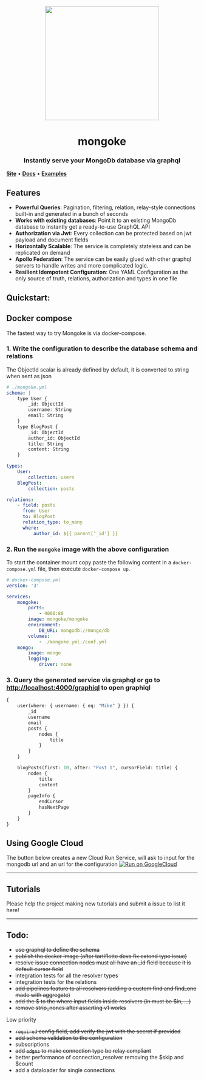 <p align="center">
  <img width="300" src="https://github.com/remorses/mongoke/blob/master/.github/logo.jpg?raw=true">
</p>
<h1 align="center">mongoke</h1>
<h3 align="center">Instantly serve your MongoDb database via graphql</h3>

[**Site**](https://remorses.github.io/mongoke/) • [**Docs**](https://remorses.github.io/mongoke/docs) • [**Examples**](https://github.com/remorses/mongoke-examples)

## Features

-   **Powerful Queries**: Pagination, filtering, relation, relay-style connections built-in and generated in a bunch of seconds
-   **Works with existing databases**: Point it to an existing MongoDb database to instantly get a ready-to-use GraphQL API
-   **Authorization via Jwt**: Every collection can be protected based on jwt payload and document fields
-   **Horizontally Scalable**: The service is completely stateless and can be replicated on demand
-   **Apollo Federation**: The service can be easily glued with other graphql servers to handle writes and more complicated logic.
-   **Resilient Idempotent Configuration**: One YAML Configuration as the only source of truth, relations, authorization and types in one file

## Quickstart:

## Docker compose

The fastest way to try Mongoke is via docker-compose.

### 1. Write the configuration to describe the database schema and relations

The ObjectId scalar is already defined by default, it is converted to string when sent as json

```yml
# ./mongoke.yml
schema: |
    type User {
        _id: ObjectId
        username: String
        email: String
    }
    type BlogPost {
        _id: ObjectId
        author_id: ObjectId
        title: String
        content: String
    }

types:
    User:
        collection: users
    BlogPost:
        collection: posts

relations:
    - field: posts
      from: User
      to: BlogPost
      relation_type: to_many
      where:
          author_id: ${{ parent['_id'] }}
```

### 2. Run the `mongoke` image with the above configuration

To start the container mount copy paste the following content in a `docker-compose.yml` file, then execute `docker-compose up`.

```yml
# docker-compose.yml
version: '3'

services:
    mongoke:
        ports:
            - 4000:80
        image: mongoke/mongoke
        environment:
            DB_URL: mongodb://mongo/db
        volumes:
            - ./mongoke.yml:/conf.yml
    mongo:
        image: mongo
        logging:
            driver: none
```

### 3. Query the generated service via graphql or go to [http://localhost:4000/graphiql](http://localhost:4000/graphiql) to open graphiql

```graphql
{
    user(where: { username: { eq: "Mike" } }) {
        _id
        username
        email
        posts {
            nodes {
                title
            }
        }
    }

    blogPosts(first: 10, after: "Post 1", cursorField: title) {
        nodes {
            title
            content
        }
        pageInfo {
            endCursor
            hasNextPage
        }
    }
}
```

## Using Google Cloud

The button below creates a new Cloud Run Service, will ask to input for the mongodb url and an url for the configuration
[![Run on GoogleCloud](https://deploy.cloud.run/button.svg)](https://deploy.cloud.run/?git_repo=https://github.com/remorses/mongoke.git)

---

## Tutorials

Please help the project making new tutorials and submit a issue to list it here!

---

## Todo:

-   ~~use graphql to define the schema~~
-   ~~publish the docker image (after tartiflette devs fix extend type issue)~~
-   ~~resolve issue connection nodes must all have an \_id field because it is default cursor field~~
-   integration tests for all the resolver types
-   integration tests for the relations
-   ~~add pipelines feature to all resolvers (adding a custom find and find_one made with aggregate)~~
-   ~~add the $ to the where input fields inside resolvers (in must be $in, ...)~~
-   ~~remove strip_nones after asserting v1 works~~

Low priority

-   ~~`required` config field, add verify the jwt with the secret if provided~~
-   ~~add schema validation to the configuration~~
-   subscriptions
-   ~~add `edges` to make connection type be relay compliant~~
-   better performance of connection_resolver removing the $skip and $count
-   add a dataloader for single connections
